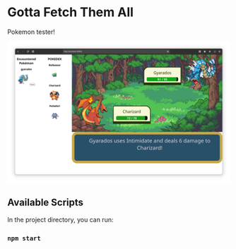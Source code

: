 # Gotta Fetch Them All
Pokemon tester!

![statsadder](assets/screen.png)

## Available Scripts

In the project directory, you can run:

### `npm start`


